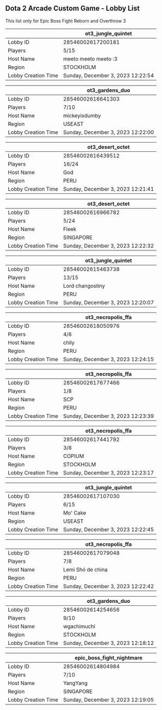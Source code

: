 ## Dota 2 Arcade Custom Game - Lobby List

This list only for Epic Boss Fight Reborn and Overthrow 3

|  | ot3_jungle_quintet |
| ------ | ------ |
| Lobby ID | 28546002617200181 |
| Players | 5/15 |
| Host Name | meeto meeto meeto :3 |
| Region | STOCKHOLM |
| Lobby Creation Time | Sunday, December 3, 2023 12:22:54 |


|  | ot3_gardens_duo |
| ------ | ------ |
| Lobby ID | 28546002616641303 |
| Players | 7/10 |
| Host Name | mickeyisdumby |
| Region | USEAST |
| Lobby Creation Time | Sunday, December 3, 2023 12:22:00 |


|  | ot3_desert_octet |
| ------ | ------ |
| Lobby ID | 28546002616439512 |
| Players | 16/24 |
| Host Name | God |
| Region | PERU |
| Lobby Creation Time | Sunday, December 3, 2023 12:21:41 |


|  | ot3_desert_octet |
| ------ | ------ |
| Lobby ID | 28546002616966782 |
| Players | 5/24 |
| Host Name | Fleek |
| Region | SINGAPORE |
| Lobby Creation Time | Sunday, December 3, 2023 12:22:32 |


|  | ot3_jungle_quintet |
| ------ | ------ |
| Lobby ID | 28546002615463738 |
| Players | 13/15 |
| Host Name | Lord changostiny |
| Region | PERU |
| Lobby Creation Time | Sunday, December 3, 2023 12:20:07 |


|  | ot3_necropolis_ffa |
| ------ | ------ |
| Lobby ID | 28546002618050976 |
| Players | 4/8 |
| Host Name | chily |
| Region | PERU |
| Lobby Creation Time | Sunday, December 3, 2023 12:24:15 |


|  | ot3_necropolis_ffa |
| ------ | ------ |
| Lobby ID | 28546002617677466 |
| Players | 1/8 |
| Host Name | SCP |
| Region | PERU |
| Lobby Creation Time | Sunday, December 3, 2023 12:23:39 |


|  | ot3_necropolis_ffa |
| ------ | ------ |
| Lobby ID | 28546002617441792 |
| Players | 3/8 |
| Host Name | COPIUM |
| Region | STOCKHOLM |
| Lobby Creation Time | Sunday, December 3, 2023 12:23:17 |


|  | ot3_jungle_quintet |
| ------ | ------ |
| Lobby ID | 28546002617107030 |
| Players | 6/15 |
| Host Name | Mo' Cake |
| Region | USEAST |
| Lobby Creation Time | Sunday, December 3, 2023 12:22:45 |


|  | ot3_necropolis_ffa |
| ------ | ------ |
| Lobby ID | 28546002617079048 |
| Players | 7/8 |
| Host Name | Lemi Shó de china |
| Region | PERU |
| Lobby Creation Time | Sunday, December 3, 2023 12:22:42 |


|  | ot3_gardens_duo |
| ------ | ------ |
| Lobby ID | 28546002614254656 |
| Players | 9/10 |
| Host Name | wgachimuchi |
| Region | STOCKHOLM |
| Lobby Creation Time | Sunday, December 3, 2023 12:18:12 |


|  | epic_boss_fight_nightmare |
| ------ | ------ |
| Lobby ID | 28546002614804984 |
| Players | 7/10 |
| Host Name | YangYang |
| Region | SINGAPORE |
| Lobby Creation Time | Sunday, December 3, 2023 12:19:05 |


